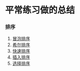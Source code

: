 # 平常练习做的总结

### 排序

1. [冒泡排序](https://github.com/geeker-cmc/nativejs/tree/1/%E6%8E%92%E5%BA%8F/%E5%86%92%E6%B3%A1%E6%8E%92%E5%BA%8F/README.md)
2. [希尔排序]()
3. [快速排序](https://github.com/geeker-cmc/nativejs/tree/1/%E6%8E%92%E5%BA%8F/%E5%BF%AB%E9%80%9F%E6%8E%92%E5%BA%8F/README.md)
4. [插入排序]()
5. [选择排序]()


